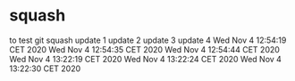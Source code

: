 # squash
to test git squash
update 1
update 2
update 3
update 4
Wed Nov  4 12:54:19 CET 2020
Wed Nov  4 12:54:35 CET 2020
Wed Nov  4 12:54:44 CET 2020
Wed Nov  4 13:22:19 CET 2020
Wed Nov  4 13:22:24 CET 2020
Wed Nov  4 13:22:30 CET 2020
